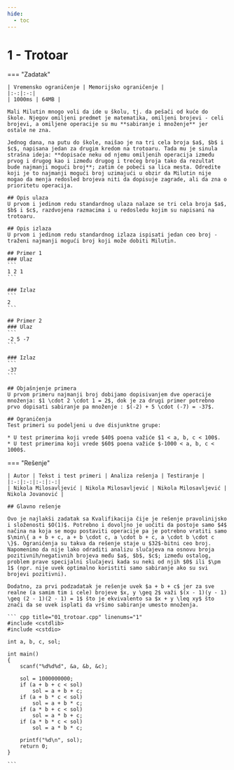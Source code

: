 ```yaml
---
hide:
  - toc
---
```


# 1 - Trotoar

=== "Zadatak"
	
	| Vremensko ograničenje | Memorijsko ograničenje |
	|:-:|:-:|
	| 1000ms | 64MB |
	
	Mali Milutin mnogo voli da ide u školu, tj. da pešači od kuće do škole. Njegov omiljeni predmet je matematika, omiljeni brojevi - celi brojevi, a omiljene operacije su mu **sabiranje i množenje** jer ostale ne zna. 
	
	Jednog dana, na putu do škole, naišao je na tri cela broja $a$, $b$ i $c$, napisana jedan za drugim kredom na trotoaru. Tada mu je sinula strašna ideja: **dopisaće neku od njemu omiljenih operacija između prvog i drugog kao i između drugog i trećeg broja tako da rezultat bude najmanji mogući broj**; zatim će pobeći sa lica mesta. Odredite koji je to najmanji mogući broj uzimajući u obzir da Milutin nije mogao da menja redosled brojeva niti da dopisuje zagrade, ali da zna o prioritetu operacija.
	
	## Opis ulaza
	U prvom i jedinom redu standardnog ulaza nalaze se tri cela broja $a$, $b$ i $c$, razdvojena razmacima i u redosledu kojim su napisani na trotoaru.
	
	## Opis izlaza
	U prvom i jedinom redu standardnog izlaza ispisati jedan ceo broj - traženi najmanji mogući broj koji može dobiti Milutin.
	
	## Primer 1
	### Ulaz
	```
	1 2 1
	```
	
	### Izlaz
	```
	2
	```
	
	## Primer 2
	### Ulaz
	```
	-2 5 -7
	```
	
	### Izlaz
	```
	-37
	```
	
	## Objašnjenje primera
	U prvom primeru najmanji broj dobijamo dopisivanjem dve operacije množenja: $1 \cdot 2 \cdot 1 = 2$, dok je za drugi primer potrebno prvo dopisati sabiranje pa množenje : $(-2) + 5 \cdot (-7) = -37$.
	
	## Ograničenja
	Test primeri su podeljeni u dve disjunktne grupe:
	
	* U test primerima koji vrede $40$ poena važiće $1 < a, b, c < 100$.
	* U test primerima koji vrede $60$ poena važiće $-1000 < a, b, c < 1000$.
	
=== "Rešenje"
	
	| Autor | Tekst i test primeri | Analiza rеšenja | Testiranje |
	|:-:|:-:|:-:|:-:|
	| Nikola Milosavljević | Nikola Milosavljević | Nikola Milosavljević | Nikola Jovanović |
	
	## Glavno rešenje
	
	Ovo je najlakši zadatak sa Kvalifikacija čije je rešenje pravolinijsko i složenosti $O(1)$. Potrebno i dovoljno je uočiti da postoje samo $4$ načina na koja se mogu postaviti operacije pa je potrebno vratiti samo $\min\{ a + b + c, a + b \cdot c, a \cdot b + c, a \cdot b \cdot c \}$. Ograničenja su takva da rešenje staje u $32$-bitni ceo broj. Napomenimo da nije lako odraditi analizu slučajeva na osnovu broja pozitivnih/negativnih brojeva među $a$, $b$, $c$; između ostalog, problem prave specijalni slučajevi kada su neki od njih $0$ ili $\pm 1$ (npr. nije uvek optimalno koristiti samo sabiranje ako su svi brojevi pozitivni).
	
	Dodatno, za prvi podzadatak je rešenje uvek $a + b + c$ jer za sve realne (a samim tim i cele) brojeve $x, y \geq 2$ važi $(x - 1)(y - 1) \geq (2 - 1)(2 - 1) = 1$ što je ekvivalento sa $x + y \leq xy$ što znači da se uvek isplati da vršimo sabiranje umesto množenja.
	
	``` cpp title="01_trotoar.cpp" linenums="1"
	#include <cstdlib>
	#include <cstdio>
	
	int a, b, c, sol;
	
	int main()
	{
		scanf("%d%d%d", &a, &b, &c);
	
		sol = 1000000000;
		if (a + b + c < sol)
			sol = a + b + c;
		if (a + b * c < sol)
			sol = a + b * c;
		if (a * b + c < sol)
			sol = a * b + c;
		if (a * b * c < sol)
			sol = a * b * c;
	
		printf("%d\n", sol);
		return 0;
	}

	```
